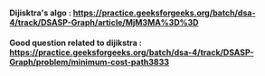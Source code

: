 #### Dijisktra's algo : https://practice.geeksforgeeks.org/batch/dsa-4/track/DSASP-Graph/article/MjM3MA%3D%3D
#### Good question related to dijikstra  : https://practice.geeksforgeeks.org/batch/dsa-4/track/DSASP-Graph/problem/minimum-cost-path3833
